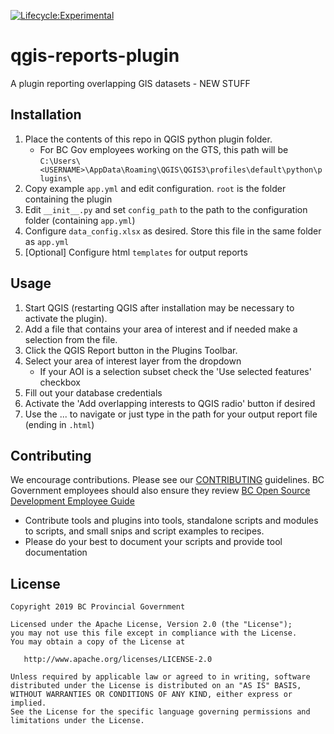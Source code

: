 [![Lifecycle:Experimental](https://img.shields.io/badge/Lifecycle-Experimental-339999)](<Redirect-URL>)
# qgis-reports-plugin
A plugin reporting overlapping GIS datasets - NEW STUFF

## Installation
1. Place the contents of this repo in QGIS python plugin folder. 
    - For BC Gov employees working on the GTS, this path will be `C:\Users\<USERNAME>\AppData\Roaming\QGIS\QGIS3\profiles\default\python\plugins\`
2. Copy example `app.yml` and edit configuration. `root` is the folder containing the plugin
3. Edit `__init__.py` and set `config_path` to the path to the configuration folder (containing `app.yml`)
4. Configure `data_config.xlsx` as desired. Store this file in the same folder as `app.yml`
5. [Optional] Configure html `templates` for output reports

## Usage
1. Start QGIS (restarting QGIS after installation may be necessary to activate the plugin).
2. Add a file that contains your area of interest and if needed make a selection from the file. 
3. Click the QGIS Report button in the Plugins Toolbar.
4. Select your area of interest layer from the dropdown
    - If your AOI is a selection subset check the 'Use selected features' checkbox
5. Fill out your database credentials
6. Activate the 'Add overlapping interests to QGIS radio' button if desired
7. Use the ... to navigate or just type in the path for your output report file (ending in `.html`)

## Contributing
We encourage contributions. Please see our [CONTRIBUTING](https://github.com/bcgov/gis-pantry/blob/master/CONTRIBUTING.md) guidelines. BC Government employees should also ensure they review [BC Open Source Development Employee Guide](https://github.com/bcgov/BC-Policy-Framework-For-GitHub/blob/master/BC-Open-Source-Development-Employee-Guide/README.md) 
* Contribute tools and plugins into tools, standalone scripts and modules to scripts, and small snips and script examples to recipes.
* Please do your best to document your scripts and provide tool documentation 

## License
    Copyright 2019 BC Provincial Government

    Licensed under the Apache License, Version 2.0 (the "License");
    you may not use this file except in compliance with the License.
    You may obtain a copy of the License at

       http://www.apache.org/licenses/LICENSE-2.0

    Unless required by applicable law or agreed to in writing, software
    distributed under the License is distributed on an "AS IS" BASIS,
    WITHOUT WARRANTIES OR CONDITIONS OF ANY KIND, either express or implied.
    See the License for the specific language governing permissions and
    limitations under the License.
